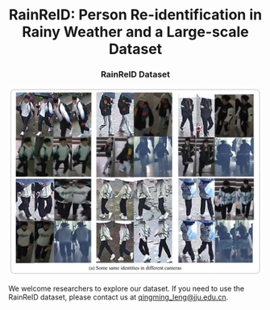 <h1 align="center">RainReID: Person Re-identification in Rainy Weather and a Large-scale Dataset</h1>
<h3 align="center">RainReID Dataset</h3>

![Image text](image/samples.png) 

We welcome researchers to explore our dataset. If you need to use the RainReID dataset, please contact us at [qingming_leng@jju.edu.cn](mailtoqingming_leng@jju.edu.cn).
